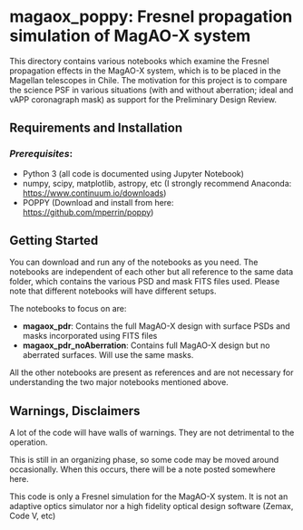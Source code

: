 # magaox_poppy: Fresnel propagation simulation of MagAO-X system
This directory contains various notebooks which examine the Fresnel propagation effects in the MagAO-X system, which is to be placed in the Magellan telescopes in Chile. The motivation for this project is to compare the science PSF in various situations (with and without aberration; ideal and vAPP coronagraph mask) as support for the Preliminary Design Review.

## Requirements and Installation
### <i>Prerequisites</i>:
- Python 3 (all code is documented using Jupyter Notebook)
- numpy, scipy, matplotlib, astropy, etc (I strongly recommend Anaconda: https://www.continuum.io/downloads)
- POPPY (Download and install from here: https://github.com/mperrin/poppy)

## Getting Started
You can download and run any of the notebooks as you need. The notebooks are independent of each other but all reference to the same data folder, which contains the various PSD and mask FITS files used. Please note that different notebooks will have different setups.

The notebooks to focus on are:
- <b>magaox_pdr</b>: Contains the full MagAO-X design with surface PSDs and masks incorporated using FITS files
- <b>magaox_pdr_noAberration</b>: Contains full MagAO-X design but no aberrated surfaces. Will use the same masks.

All the other notebooks are present as references and are not necessary for understanding the two major notebooks mentioned above.

## Warnings, Disclaimers
A lot of the code will have walls of warnings. They are not detrimental to the operation.

This is still in an organizing phase, so some code may be moved around occasionally. When this occurs, there will be a note posted somewhere here.

This code is only a Fresnel simulation for the MagAO-X system. It is not an adaptive optics simulator nor a high fidelity optical design software (Zemax, Code V, etc)
